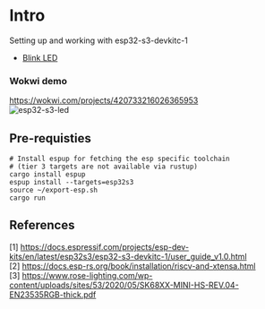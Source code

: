 # Intro

Setting up and working with esp32-s3-devkitc-1

- [Blink LED](src/blink.rs)

### Wokwi demo

https://wokwi.com/projects/420733216026365953  
![esp32-s3-led](https://github.com/user-attachments/assets/c65d45be-e51d-4fc4-a533-dc20ca27dac7)


## Pre-requisties

```shell
# Install espup for fetching the esp specific toolchain 
# (tier 3 targets are not available via rustup)
cargo install espup
espup install --targets=esp32s3
source ~/export-esp.sh
cargo run
```

## References

[1] <https://docs.espressif.com/projects/esp-dev-kits/en/latest/esp32s3/esp32-s3-devkitc-1/user_guide_v1.0.html>  
[2] <https://docs.esp-rs.org/book/installation/riscv-and-xtensa.html>  
[3] <https://www.rose-lighting.com/wp-content/uploads/sites/53/2020/05/SK68XX-MINI-HS-REV.04-EN23535RGB-thick.pdf>  
